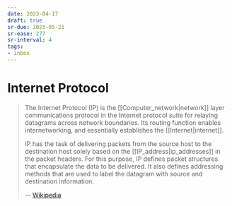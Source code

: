 ```yaml
---
date: 2023-04-17
draft: true
sr-due: 2023-05-21
sr-ease: 277
sr-interval: 4
tags:
- inbox
---
```


# Internet Protocol

> The Internet Protocol (IP) is the [[Computer_network|network]] layer
> communications protocol in the Internet protocol suite for relaying datagrams
> across network boundaries. Its routing function enables internetworking, and
> essentially establishes the [[Internet|internet]].
>
> IP has the task of delivering packets from the source host to the destination
> host solely based on the [[IP_address|ip_addresses]] in the packet headers.
> For this purpose, IP defines packet structures that encapsulate the data to be
> delivered. It also defines addressing methods that are used to label the
> datagram with source and destination information.
>
> -- [Wikipedia](https://en.wikipedia.org/wiki/Internet_Protocol)